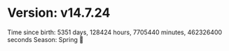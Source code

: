 # Version: v14.7.24
Time since birth: 5351 days, 128424 hours, 7705440 minutes, 462326400 seconds
Season: Spring 🌸
